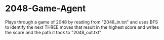 # 2048-Game-Agent
Plays through a game of 2048 by reading from "2048_in.txt" and uses BFS to identify the next THREE moves that result in the highest score and writes the score and the path it took to "2048_out.txt"
